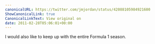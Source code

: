 ```yaml
---
canonicalURL: https://twitter.com/jmjordan/status/42088105984921600
ShowCanonicalLink: true
CanonicalLinkText: View original on
date: 2011-02-28T05:06:01+00:00
---
```

I would also like to keep up with the entire Formula 1 season.